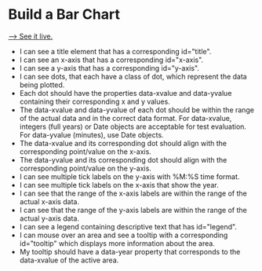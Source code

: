 # Build a Bar Chart

[--> See it live.](https://superjoshua.github.io/fcc-scatterplot/)

- I can see a title element that has a corresponding id="title".
- I can see an x-axis that has a corresponding id="x-axis".
- I can see a y-axis that has a corresponding id="y-axis".
- I can see dots, that each have a class of dot, which represent the data being plotted.
- Each dot should have the properties data-xvalue and data-yvalue containing their corresponding x and y values.
- The data-xvalue and data-yvalue of each dot should be within the range of the actual data and in the correct data format. For data-xvalue, integers (full years) or Date objects are acceptable for test evaluation. For data-yvalue (minutes), use Date objects.
- The data-xvalue and its corresponding dot should align with the corresponding point/value on the x-axis.
- The data-yvalue and its corresponding dot should align with the corresponding point/value on the y-axis.
- I can see multiple tick labels on the y-axis with %M:%S time format.
- I can see multiple tick labels on the x-axis that show the year.
- I can see that the range of the x-axis labels are within the range of the actual x-axis data.
- I can see that the range of the y-axis labels are within the range of the actual y-axis data.
- I can see a legend containing descriptive text that has id="legend".
- I can mouse over an area and see a tooltip with a corresponding id="tooltip" which displays more information about the area.
- My tooltip should have a data-year property that corresponds to the data-xvalue of the active area.

